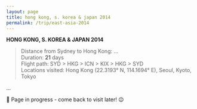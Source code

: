 ```yaml
---
layout: page
title: hong kong, s. korea & japan 2014
permalink: /trip/east-asia-2014
---
```


<b>HONG KONG, S. KOREA & JAPAN 2014</b>

<blockquote>
Distance from Sydney to Hong Kong: ...<br />
Duration: <b>21</b> days<br />
Flight path: SYD > HKG > ICN > KIX > HKG > SYD <br />
Locations visited: Hong Kong (22.3193° N, 114.1694° E), Seoul, Kyoto, Tokyo
</blockquote>

...

🚧 Page in progress - come back to visit later! 😉

<style>
  .wrapper {
    max-width: 58em;
  }
</style>